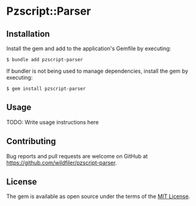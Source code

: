 # Pzscript::Parser



## Installation

Install the gem and add to the application's Gemfile by executing:

    $ bundle add pzscript-parser

If bundler is not being used to manage dependencies, install the gem by executing:

    $ gem install pzscript-parser

## Usage

TODO: Write usage instructions here

## Contributing

Bug reports and pull requests are welcome on GitHub at https://github.com/wildfiler/pzscript-parser.

## License

The gem is available as open source under the terms of the [MIT License](https://opensource.org/licenses/MIT).
